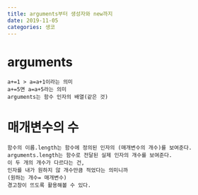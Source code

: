 ```yaml
---
title: arguments부터 생성자와 new까지
date: 2019-11-05
categories: 생코
---
```


# arguments
    a+=1 > a=a+1이라는 의미
    a+=5면 a=a+5라는 의미
    arguments는 함수 인자의 배열(같은 것)
    
# 매개변수의 수
    함수의 이름.length는 함수에 정의된 인자의 (매개변수의 개수)를 보여준다.
    arguments.length는 함수로 전달된 실제 인자의 개수를 보여준다.
    이 두 개의 개수가 다르다는 건,
    인자를 내가 원하지 않 개수만큼 적었다는 의미니까
    (원하는 개수= 매개변수)
    경고창이 뜨도록 활용해볼 수 있다.
